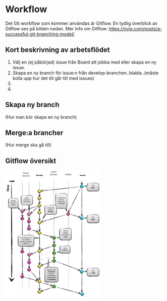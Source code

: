 # Workflow
Det Git workflow som kommer användas är Gitflow. En tydlig överblick av Gitflow ses på bilden nedan.
Mer info om Gitflow: https://nvie.com/posts/a-successful-git-branching-model/

## Kort beskrivning av arbetsflödet
1. Välj en (ej påbörjad) issue från Board att jobba med eller skapa en ny issue.
2. Skapa en ny branch för issue:n från develop-branchen..blabla..(måste kolla upp hur det till går till med issues)
3. 
4. 

## Skapa ny branch
(Hur man bör skapa en ny branch)
## Merge:a brancher
(Hur merge ska gå till)

## Gitflow översikt
<img src="./images/git-model.png"  width="60%" height="60%" alt="Gitflow model" title="Gitflow model">

